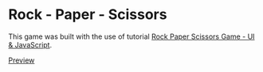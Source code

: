 # Rock - Paper - Scissors #
This game was built with the use of tutorial [Rock Paper Scissors Game - UI & JavaScript](https://www.youtube.com/watch?v=WR_pWXJZiRY).

[Preview](https://beliorel.github.io/rock-paper-scissors/)
